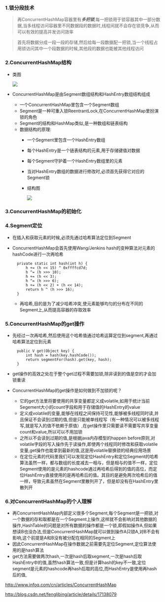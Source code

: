 ### 1.锁分段技术
> 再ConcurrentHashMap容器里有***多把锁***,每一把锁用于锁容器其中一部分数据,当多线程访问容器里不同数据段的数据时,线程间就不会存在锁竞争,从而可以有效的提高并发访问效率

> 首先将数据分成一段一段的存储,然后给每一段数据配一把锁,当一个线程占用锁访问其中一个段数据的时候,其他段的数据也能被其他线程访问

### 2.ConcurrentHashMap结构
* 类图

	![](http://i.imgur.com/4qud5ho.jpg)

* ConcurrentHashMap是由Segment数组结构和HashEntry数组结构组成
	* 一个ConcurrentHashMap里包含一个Segment数组
	* Segment是一种可重入锁ReentrantLock,在ConcurrentHashMap里扮演锁的角色
	* Segment的结构和HashMap类似,是一种数组和链表结构
	* 数据结构的原理:
		* 一个Segment里包含一个HashEntry数组
		* 每个HashEntry是一个链表结构的元素,用于存储键值对数据
		* 每个Segment守护着一个HashEntry数组里的元素
		* 当对HashEntry数组的数据进行修改时,必须首先获得它对应的Segment锁
		* 结构图
		
			![](http://i.imgur.com/sdKHjLB.jpg)
### 3.ConcurrentHashMap的初始化

### 4.Segment定位
* 在插入和获取元素的时候,必须先通过哈希算法定位到Segment
* ConcurrentHashMap会首先使用Wang/Jenkins hash的变种算法对元素的hashCode进行一次再哈希

		private static int hash(int h) {
	        h += (h << 15) ^ 0xffffcd7d;
	        h ^= (h >>> 10);
	        h += (h << 3);
	        h ^= (h >>> 6);
	        h += (h << 2) + (h << 14);
	        return h ^ (h >>> 16);
    	}
	* 再哈希,目的是为了减少哈希冲突,使元素能够均匀的分布在不同的Segment上,从而提高容器的存取效率

### 5.ConcurrentHashMap的get操作
* 先经过一次再哈希,然后使用这个哈希值通过哈希运算定位到segment,再通过哈希算法定位到元素

		public V get(Object key) {
		    int hash = hash(key.hashCode());
		    return segmentFor(hash).get(key, hash);
		}
* get操作的高效之处在于整个get过程不需要加锁,除非读到的值是空的才会加锁重读
* ConcurrentHashMap的get操作是如何做到不加锁的呢？
	* 它的get方法里将要使用的共享变量都定义成volatile,如用于统计当前Segement大小的count字段和用于存储值的HashEntry的value
	* 定义成volatile的变量,能够在线程之间保持可见性,能够被多线程同时读,并且保证不会读到过期的值,但是只能被单线程写（有一种情况可以被多线程写,就是写入的值不依赖于原值）,在get操作里只需要读不需要写共享变量count和value,所以可以不用加锁
	* 之所以不会读到过期的值,是根据java内存模型的happen before原则,对volatile字段的写入操作先于读操作,即使两个线程同时修改和获取volatile变量,get操作也能拿到最新的值,这是用volatile替换锁的经典应用场景
	* 在定位元素的代码里我们可以发现定位HashEntry和定位Segment的哈希算法虽然一样，都与数组的长度减去一相与，但是相与的值不一样，定位Segment使用的是元素的hashcode通过再哈希后得到的值的高位，而定位HashEntry直接使用的是再哈希后的值。其目的是避免两次哈希后的值一样，导致元素虽然在Segment里散列开了，但是却没有在HashEntry里散列开
### 6.对ConcurrentHashMap的个人理解
* 再ConcurrentHashMap内部定义很多个Segment,每个Segment是一把锁,对一个数据的存和取都是在一个Segment上操作,这样就不会影响对其他数据的操作,HashTable的问题是对所有数据的操作都是一个锁,即假如操作A,但如果想读B也没办法,但是ConcurrentHashMap就可以做到操作A只锁A,对B不会有影响,这个前提是A和B没有被分配在相同的Segment上
* 因此ConcurrentHashMap在操作数据之前需要先定位Segment,定位算法使用的是hash算法
* get方法需要做两次hash,一次是hash后取segment,一次是hash后取HashEntry中的值,虽然hash算法一致,但是计算hash的key不一致,定位segment是元素的hashcode再hash后取的高位,而HashEntry是使用再hash后的值,


http://www.infoq.com/cn/articles/ConcurrentHashMap

http://blog.csdn.net/fenglibing/article/details/17138079